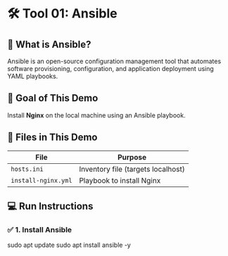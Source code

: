 # 🛠️ Tool 01: Ansible

## 📌 What is Ansible?
Ansible is an open-source configuration management tool that automates software provisioning, configuration, and application deployment using YAML playbooks.


## 🎯 Goal of This Demo

Install **Nginx** on the local machine using an Ansible playbook.


## 🧰 Files in This Demo

| File              | Purpose                            |
|-------------------|------------------------------------|
| `hosts.ini`       | Inventory file (targets localhost) |
| `install-nginx.yml` | Playbook to install Nginx         |


## 💻 Run Instructions

### ✅ 1. Install Ansible

sudo apt update
sudo apt install ansible -y

